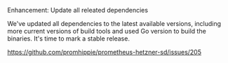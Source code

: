 Enhancement: Update all releated dependencies

We've updated all dependencies to the latest available versions, including more
current versions of build tools and used Go version to build the binaries. It's
time to mark a stable release.

https://github.com/promhippie/prometheus-hetzner-sd/issues/205
